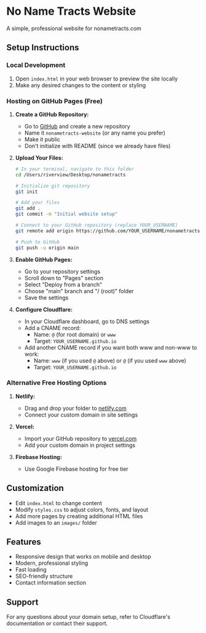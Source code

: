 # No Name Tracts Website

A simple, professional website for nonametracts.com

## Setup Instructions

### Local Development
1. Open `index.html` in your web browser to preview the site locally
2. Make any desired changes to the content or styling

### Hosting on GitHub Pages (Free)

1. **Create a GitHub Repository:**
   - Go to [GitHub](https://github.com) and create a new repository
   - Name it `nonametracts-website` (or any name you prefer)
   - Make it public
   - Don't initialize with README (since we already have files)

2. **Upload Your Files:**
   ```bash
   # In your terminal, navigate to this folder
   cd /Users/riverview/Desktop/nonametracts
   
   # Initialize git repository
   git init
   
   # Add your files
   git add .
   git commit -m "Initial website setup"
   
   # Connect to your GitHub repository (replace YOUR_USERNAME)
   git remote add origin https://github.com/YOUR_USERNAME/nonametracts-website.git
   
   # Push to GitHub
   git push -u origin main
   ```

3. **Enable GitHub Pages:**
   - Go to your repository settings
   - Scroll down to "Pages" section
   - Select "Deploy from a branch"
   - Choose "main" branch and "/ (root)" folder
   - Save the settings

4. **Configure Cloudflare:**
   - In your Cloudflare dashboard, go to DNS settings
   - Add a CNAME record:
     - Name: `@` (for root domain) or `www`
     - Target: `YOUR_USERNAME.github.io`
   - Add another CNAME record if you want both www and non-www to work:
     - Name: `www` (if you used `@` above) or `@` (if you used `www` above)
     - Target: `YOUR_USERNAME.github.io`

### Alternative Free Hosting Options

1. **Netlify:**
   - Drag and drop your folder to [netlify.com](https://netlify.com)
   - Connect your custom domain in site settings

2. **Vercel:**
   - Import your GitHub repository to [vercel.com](https://vercel.com)
   - Add your custom domain in project settings

3. **Firebase Hosting:**
   - Use Google Firebase hosting for free tier

## Customization

- Edit `index.html` to change content
- Modify `styles.css` to adjust colors, fonts, and layout
- Add more pages by creating additional HTML files
- Add images to an `images/` folder

## Features

- Responsive design that works on mobile and desktop
- Modern, professional styling
- Fast loading
- SEO-friendly structure
- Contact information section

## Support

For any questions about your domain setup, refer to Cloudflare's documentation or contact their support.
